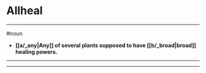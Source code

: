 # Allheal
---
#noun
- **[[a/_any|Any]] of several plants supposed to have [[b/_broad|broad]] healing powers.**
---
---
